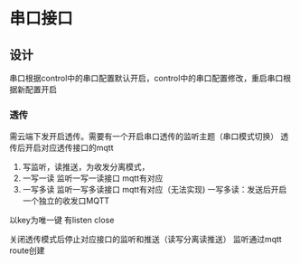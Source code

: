 # 串口接口

## 设计
串口根据control中的串口配置默认开启，control中的串口配置修改，重启串口根据新配置开启
### 透传
需云端下发开启透传。需要有一个开启串口透传的监听主题（串口模式切换）
透传后开启对应透传接口的mqtt
1. 写监听，读推送，为收发分离模式，
2. 一写一读 监听一写一读接口 mqtt有对应
3. 一写多读 监听一写多读接口 mqtt有对应（无法实现)
一写多读：发送后开启一个独立的收发口MQTT

以key为唯一键 有listen close 

关闭透传模式后停止对应接口的监听和推送（读写分离读推送）
监听通过mqtt route创建 

